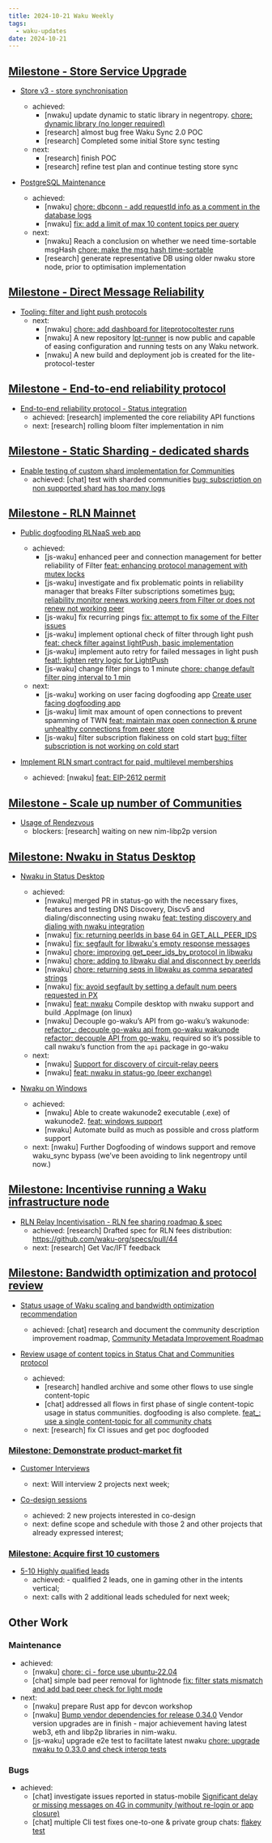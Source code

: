 ```yaml
---
title: 2024-10-21 Waku Weekly
tags:
  - waku-updates
date: 2024-10-21
---
```

## [Milestone - Store Service Upgrade](https://github.com/waku-org/pm/milestone/28)

- [Store v3 - store synchronisation](https://github.com/waku-org/pm/issues/132)
  - achieved:
    - [nwaku] update dynamic to static library in negentropy. [chore: dynamic library (no longer required)](https://github.com/waku-org/negentropy/pull/14)
    - [research] almost bug free Waku Sync 2.0 POC
    - [research] Completed some initial Store sync testing
  - next:
    - [research] finish POC
    - [research] refine test plan and continue testing store sync

- [PostgreSQL Maintenance](https://github.com/waku-org/pm/issues/119)
  - achieved:
    - [nwaku] [chore: dbconn - add requestId info as a comment in the database logs](https://github.com/waku-org/nwaku/pull/3110)
    - [nwaku] [fix: add a limit of max 10 content topics per query](https://github.com/waku-org/nwaku/pull/3117)
  - next:
    - [nwaku] Reach a conclusion on whether we need time-sortable msgHash [chore: make the msg hash time-sortable](https://github.com/waku-org/nwaku/issues/3034)
    - [research] generate representative DB using older nwaku store node, prior to optimisation implementation

## [Milestone - Direct Message Reliability](https://github.com/waku-org/pm/milestone/29)

- [Tooling: filter and light push protocols](https://github.com/waku-org/pm/issues/178)
  - next:
    - [nwaku] [chore: add dashboard for liteprotocoltester runs](https://github.com/waku-org/nwaku/issues/2999)
    - [nwaku] A new repository [lpt-runner](https://github.com/waku-org/lpt-runner) is now public and capable of easing configuration and running tests on any Waku network.
    - [nwaku] A new build and deployment job is created for the lite-protocol-tester

## [Milestone - End-to-end reliability protocol](https://github.com/waku-org/pm/milestone/30)

- [End-to-end reliability protocol - Status integration](https://github.com/waku-org/pm/issues/194)
  - achieved: [research] implemented the core reliability API functions
  - next: [research] rolling bloom filter implementation in nim

## [Milestone - Static Sharding - dedicated shards](https://github.com/waku-org/pm/milestone/31)

- [Enable testing of custom shard implementation for Communities](https://github.com/waku-org/pm/issues/196)
  - achieved: [chat] test with sharded communities [bug: subscription on non supported shard has too many logs](https://github.com/waku-org/go-waku/issues/1240)

## [Milestone - RLN Mainnet](https://github.com/waku-org/pm/milestone/34)

- [Public dogfooding RLNaaS web app](https://github.com/waku-org/pm/issues/259)
  - achieved:
    - [js-waku] enhanced peer and connection management for better reliability of Filter [feat: enhancing protocol management with mutex locks](https://github.com/waku-org/js-waku/pull/2137)
    - [js-waku] investigate and fix problematic points in reliability manager that breaks Filter subscriptions sometimes [bug: reliability monitor renews working peers from Filter or does not renew not working peer](https://github.com/waku-org/js-waku/issues/2158)
    - [js-waku] fix recurring pings [fix: attempt to fix some of the Filter issues](https://github.com/waku-org/js-waku/pull/2183)
    - [js-waku] implement optional check of filter through light push [feat: check filter against lightPush, basic implementation](https://github.com/waku-org/js-waku/pull/2185)
    - [js-waku] implement auto retry for failed messages in light push [feat!: lighten retry logic for LightPush](https://github.com/waku-org/js-waku/pull/2182)
    - [js-waku] change filter pings to 1 minute [chore: change default filter ping interval to 1 min](https://github.com/waku-org/js-waku/pull/2184)
  - next:
    - [js-waku] working on user facing dogfooding app [Create user facing dogfooding app](https://github.com/waku-org/js-waku/issues/2177)
    - [js-waku] limit max amount of open connections to prevent spamming of TWN [feat: maintain max open connection & prune unhealthy connections from peer store](https://github.com/waku-org/js-waku/issues/2168)
    - [js-waku] filter subscription flakiness on cold start [bug: filter subscription is not working on cold start](https://github.com/waku-org/js-waku/issues/2190)

- [Implement RLN smart contract for paid, multilevel memberships](https://github.com/waku-org/pm/issues/256)
  - achieved: [nwaku] [feat: EIP-2612 permit](https://github.com/waku-org/waku-rlnv2-contract/pull/22)

## [Milestone - Scale up number of Communities](https://github.com/waku-org/pm/milestone/32)

- [Usage of Rendezvous](https://github.com/waku-org/pm/issues/199)
  - blockers: [research] waiting on new nim-libp2p version

## [Milestone: Nwaku in Status Desktop](https://github.com/waku-org/pm/milestone/33)

- [Nwaku in Status Desktop](https://github.com/waku-org/pm/issues/203)
  - achieved:
    - [nwaku] merged PR in status-go with the necessary fixes, features and testing DNS Discovery, Discv5 and dialing/disconnecting using nwaku [feat: testing discovery and dialing with nwaku integration](https://github.com/status-im/status-go/pull/5940)
    - [nwaku] [fix: returning peerIds in base 64 in GET_ALL_PEER_IDS](https://github.com/waku-org/nwaku/pull/3105)
    - [nwaku] [fix: segfault for libwaku's empty response messages](https://github.com/waku-org/nwaku/pull/3108)
    - [nwaku] [chore: improving get_peer_ids_by_protocol in libwaku](https://github.com/waku-org/nwaku/pull/3109)
    - [nwaku] [chore: adding to libwaku dial and disconnect by peerIds](https://github.com/waku-org/nwaku/pull/3111)
    - [nwaku] [chore: returning seqs in libwaku as comma separated strings](https://github.com/waku-org/nwaku/pull/3121)
    - [nwaku] [fix: avoid segfault by setting a default num peers requested in PX](https://github.com/waku-org/nwaku/pull/3122)
    - [nwaku] [feat: nwaku](https://github.com/status-im/status-desktop/pull/16512) Compile desktop with nwaku support and build .AppImage (on linux)
    - [nwaku] Decouple go-waku’s API from go-waku’s wakunode: [refactor_: decouple go-waku api from go-waku wakunode](https://github.com/status-im/status-go/pull/5948) [refactor: decouple API from go-waku](https://github.com/waku-org/go-waku/pull/1239), required so it’s possible to call nwaku’s function from the `api` package in go-waku
  - next:
    - [nwaku] [Support for discovery of circuit-relay peers](https://github.com/waku-org/nwaku/issues/2514)
    - [nwaku] [feat: nwaku in status-go (peer exchange)](https://github.com/waku-org/nwaku/issues/3115)

- [Nwaku on Windows](https://github.com/waku-org/pm/issues/239)
  - achieved:
    - [nwaku] Able to create wakunode2 executable (.exe) of wakunode2. [feat: windows support](https://github.com/waku-org/nwaku/pull/3107)
    - [nwaku] Automate build as much as possible and cross platform support
  - next: [nwaku] Further Dogfooding of windows support and remove waku_sync bypass (we’ve been avoiding to link negentropy until now.)

## [Milestone: Incentivise running a Waku infrastructure node](https://github.com/waku-org/pm/milestone/35)

- [RLN Relay Incentivisation - RLN fee sharing roadmap & spec](https://github.com/waku-org/pm/issues/244)
  - achieved: [research] Drafted spec for RLN fees distribution: https://github.com/waku-org/specs/pull/44
  - next: [research] Get Vac/IFT feedback

## [Milestone: Bandwidth optimization and protocol review](https://github.com/waku-org/pm/milestone/31)

- [Status usage of Waku scaling and bandwidth optimization recommendation](https://github.com/waku-org/pm/issues/197)
  - achieved: [chat] research and document the community description improvement roadmap, [Community Metadata Improvement Roadmap](https://www.notion.so/Community-Metadata-Improvement-Roadmap-1268f96fb65c801b88cfea25603d7025)

- [Review usage of content topics in Status Chat and Communities protocol](https://github.com/waku-org/pm/issues/198)
  - achieved:
    - [research] handled archive and some other flows to use single content-topic
    - [chat] addressed all flows in first phase of single content-topic usage in status communities. dogfooding is also complete. [feat_: use a single content-topic for all community chats](https://github.com/status-im/status-go/pull/5864)
  - next: [research] fix CI issues and get poc dogfooded

### [Milestone: Demonstrate product-market fit](https://github.com/waku-org/pm/milestone/36)

- [Customer Interviews](https://github.com/waku-org/pm/issues/251)
  - next: Will interview 2 projects next week;

- [Co-design sessions](https://github.com/waku-org/pm/issues/252)
  - achieved: 2 new projects interested in co-design
  - next: define scope and schedule with those 2 and other projects that already expressed interest;

### [Milestone: Acquire first 10 customers](https://github.com/waku-org/pm/milestone/37)

- [5-10 Highly qualified leads](https://github.com/waku-org/pm/issues/254)
  - achieved: - qualified 2 leads, one in gaming other in the intents vertical;
  - next: calls with 2 additional leads scheduled for next week;

## Other Work

### Maintenance

- achieved:
  - [nwaku] [chore: ci - force use ubuntu-22.04](https://github.com/waku-org/nwaku/pull/3118)
  - [chat] simple bad peer removal for lightnode [fix: filter stats mismatch and add bad peer check for light mode](https://github.com/waku-org/go-waku/pull/1241)
- next:
  - [nwaku] prepare Rust app for devcon workshop
  - [nwaku] [Bump vendor dependencies for release 0.34.0](https://github.com/waku-org/nwaku/issues/3087)
  Vendor version upgrades are in finish - major achievement having latest web3, eth and libp2p libraries in nim-waku.
  - [js-waku] upgrade e2e test to facilitate latest nwaku [chore: upgrade nwaku to 0.33.0 and check interop tests](https://github.com/waku-org/js-waku/issues/2176)

### Bugs

- achieved:
  - [chat] investigate issues reported in status-mobile [Significant delay or missing messages on 4G in community (without re-login or app closure)](https://github.com/status-im/status-mobile/issues/21172)
  - [chat] multiple Cli test fixes one-to-one & private group chats: [flakey test](https://github.com/status-im/status-cli-tests/pull/15/files)
